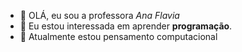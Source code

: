 - 👋 OLÁ, eu sou a professora *Ana Flavia*
- 👀 Eu estou interessada em aprender **programação**.
- 🌱 Atualmente estou <estudando> pensamento computacional


<!---
AnaFlaviaInterventor/AnaFlaviaInterventor is a ✨ special ✨ repository because its `README.md` (this file) appears on your GitHub profile.
You can click the Preview link to take a look at your changes.
--->
